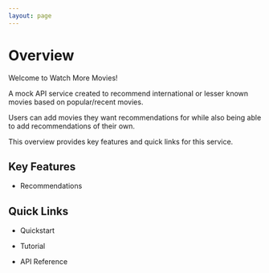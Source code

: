 ```yaml
---
layout: page
---
```


# Overview

Welcome to Watch More Movies!

A mock API service created to recommend international or lesser known movies based on popular/recent movies.

Users can add movies they want recommendations for while also being able to add recommendations of their own.

This overview provides key features and quick links for this service.

## Key Features

* Recommendations

## Quick Links

* Quickstart

* Tutorial

* API Reference
